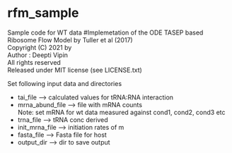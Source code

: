 # rfm_sample
Sample code for WT data
#Implemetation of the ODE TASEP based Ribosome Flow Model by Tuller et al (2017)  
Copyright (C) 2021 by  
Author :  Deepti Vipin  
All rights reserved  
Released under MIT license (see LICENSE.txt)  

Set following input data and directories
- tai_file -->  calculated values for tRNA:RNA interaction
- mrna_abund_file --> file with mRNA counts  
 Note: set mRNA for wt data measured against cond1, cond2, cond3 etc
- trna_file --> tRNA conc derived
- init_mrna_file --> initiation rates of m
- fasta_file --> Fasta file for host
- output_dir --> dir to save output
